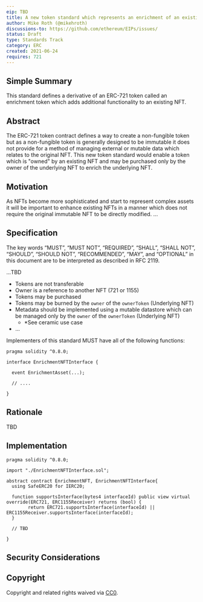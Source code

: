 ```yaml
---
eip: TBD
title: A new token standard which represents an enrichment of an existing NFT
author: Mike Roth (@mikehroth)
discussions-to: https://github.com/ethereum/EIPs/issues/
status: Draft
type: Standards Track
category: ERC
created: 2021-06-24
requires: 721
---
```


## Simple Summary
This standard defines a derivative of an ERC-721 token called an enrichment token which adds additional functionality to an existing NFT.

## Abstract
The ERC-721 token contract defines a way to create a non-fungible token but as a non-fungible token is generally designed to be immutable it does not provide for a method of managing external or mutable data which relates to the original NFT. This new token standard would enable a token which is "owned" by an existing NFT and may be purchased only by the owner of the underlying NFT to enrich the underlying NFT.

## Motivation
As NFTs become more sophisticated and start to represent complex assets it will be important to enhance existing NFTs in a manner which does not require the original immutable NFT to be directly modified. ...

## Specification
The key words “MUST”, “MUST NOT”, “REQUIRED”, “SHALL”, “SHALL NOT”, “SHOULD”, “SHOULD NOT”, “RECOMMENDED”, “MAY”, and “OPTIONAL” in this document are to be interpreted as described in RFC 2119.

...TBD

- Tokens are not transferable
- Owner is a reference to another NFT (721 or 1155)
- Tokens may be purchased
- Tokens may be burned by the `owner` of the `ownerToken` (Underlying NFT)
- Metadata should be implemented using a mutable datastore which can be managed only by the `owner` of the `ownerToken` (Underlying NFT)
  - *See ceramic use case
- ...

Implementers of this standard MUST have all of the following functions:

```
pragma solidity ^0.8.0;

interface EnrichmentNFTInterface {

  event EnrichmentAsset(...);

  // ....

}

```

## Rationale

TBD


## Implementation
```
pragma solidity ^0.8.0;

import "./EnrichmentNFTInterface.sol";

abstract contract EnrichmentNFT, EnrichmentNFTInterface{
  using SafeERC20 for IERC20;

  function supportsInterface(bytes4 interfaceId) public view virtual override(ERC721, ERC1155Receiver) returns (bool) {
        return ERC721.supportsInterface(interfaceId) || ERC1155Receiver.supportsInterface(interfaceId);
  }

  // TBD

}
```

## Security Considerations


## Copyright
Copyright and related rights waived via [CC0](https://creativecommons.org/publicdomain/zero/1.0/).